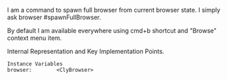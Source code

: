 I am a command to spawn full browser from current browser state.
I simply ask browser #spawnFullBrowser.

By default I am available everywhere using cmd+b shortcut and "Browse" context menu item.

Internal Representation and Key Implementation Points.

    Instance Variables
	browser:		<ClyBrowser>
